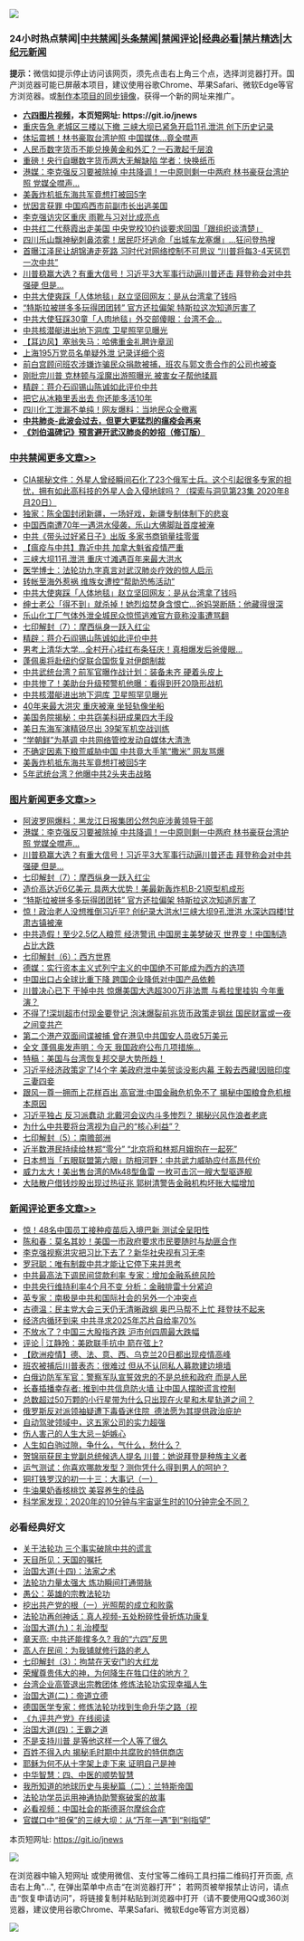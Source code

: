 ![](https://raw.githubusercontent.com/fqnews/bnews/master/64photo/fqnews-qr.jpg)

<div id="tt">
<h3>24小时热点禁闻|<a href="#%E4%B8%AD%E5%85%B1%E7%A6%81%E9%97%BB%E6%9B%B4%E5%A4%9A%E6%96%87%E7%AB%A0">中共禁闻</a>|<a href="#%E5%9B%BE%E7%89%87%E6%96%B0%E9%97%BB%E6%9B%B4%E5%A4%9A%E6%96%87%E7%AB%A0">头条禁闻</a>|<a href="#%E6%96%B0%E9%97%BB%E8%AF%84%E8%AE%BA%E6%9B%B4%E5%A4%9A%E6%96%87%E7%AB%A0">禁闻评论|<a href="#%E5%BF%85%E7%9C%8B%E7%BB%8F%E5%85%B8%E5%A5%BD%E6%96%87">经典必看|<a href="/video.md#%E7%A6%81%E7%89%87%E7%B2%BE%E9%80%89">禁片精选</a>|<a href="https://github.com/fqnews/djy/blob/master/gb/nf1351518.md#1">大纪元新闻</a></h3>
<div><b>提示：</b>微信如提示停止访问该网页，须先点击右上角三个点，选择浏览器打开。国产浏览器可能已屏蔽本项目，建议使用谷歌Chrome、苹果Safari、微软Edge等官方浏览器。或<a href="https://github.com/fqnews/bnews/blob/master/%E5%88%B6%E4%BD%9Cgit%E7%A6%81%E9%97%BB%E9%95%9C%E5%83%8F.md">制作本项目的同步镜像</a>，获得一个新的网址来推广。</div>
<ul>
<li><b><a href="http://d1.bdrive.tk/64.mp4" target="_blank">六四图片视频</a>，本页短网址: https://git.io/jnews</b></li>
<li><a href="/cbnews/20200820/1382848.md">重庆告急 老城区三楼以下撤 三峡大坝已紧急开启11孔泄洪 创下历史记录</a></li>
<li><a href="/cnnews/hknews/20200820/1382852.md">体坛震撼！林书豪取台湾护照 中国媒体…竟全噤声</a></li>
<li><a href="/cnnews/20200820/1382965.md">人民币数字货币不能兑换黄金和外汇？一石激起千层浪</a></li>
<li><a href="/finance/20200820/1382981.md">重磅！央行自曝数字货币两大无解缺陷 学者：快换纸币</a></li>
<li><a href="/topimagenews/20200820/1383199.md">港媒：李克强反习要被除掉 中共降调！一中原则剩一中两府 林书豪获台湾护照 党媒全噤声…</a></li>
<li><a href="/cbnews/20200820/1382907.md">美轰炸机抵东海共军竟想打被回5字</a></li>
<li><a href="/ssgc/20200820/1382990.md">忧因言获罪 中国鸡西市前副市长出逃美国</a></li>
<li><a href="/headline/20200820/1383079.md">李克强访灾区重庆 雨靴与习对比成亮点</a></li>
<li><a href="/headline/20200821/1383221.md">中共红二代蔡霞出走美国 中央党校10约谈要求回国「跟组织谈清楚」</a></li>
<li><a href="/cnnews/20200820/1382935.md">四川乐山飘神秘刺鼻浓雾！居民吓坏逃命「出城车龙塞爆」…狂问登热搜</a></li>
<li><a href="/cnnews/20200820/1383122.md">首曝江泽民让胡锦涛走死路 习时代对网络控制不可思议 “川普将每3-4天惩罚一次中共”</a></li>
<li><a href="/topimagenews/20200820/1383194.md">川普稳赢大选？有重大信号！习近平3大军事行动逼川普还击 拜登称会对中共强硬 但是...</a></li>
<li><a href="/cbnews/20200820/1383054.md">中共大使爽踩「人体地毯」赵立坚回网友：是从台湾拿了钱吗</a></li>
<li><a href="/topimagenews/20200820/1382904.md">“特斯拉被拼多多玩得团团转” 官方还拉偏架 特斯拉这次知道厉害了</a></li>
<li><a href="/cnnews/hknews/20200820/1382917.md">中共大使狂踩30童「人肉地毯」外交部傻眼：台湾不会…</a></li>
<li><a href="/cbnews/20200820/1382962.md">中共核潜艇进出地下洞库 卫星照罕见曝光</a></li>
<li><a href="/headline/20200820/1382950.md">【耳边风】塞翁失马：哈佛重金礼聘许章润</a></li>
<li><a href="/cnnews/20200820/1383049.md">上海195万党员名单疑外泄 记录详细个资</a></li>
<li><a href="/worldnews/usa/20200821/1383252.md">前白宫顾问班农涉嫌诈骗民众捐款被捕，班农与郭文贵合作的公司也被查</a></li>
<li><a href="/cnnews/20200821/1383243.md">刚批完川普 克林顿与淫魔出游照曝光 被害女子帮他揉肩</a></li>
<li><a href="/cbnews/20200820/1383020.md">精辟：蒋介石阎锡山陈诚如此评价中共</a></li>
<li><a href="/lifebaike/20200820/1383004.md">把它从冰箱里丢出去 你还能多活10年</a></li>
<li><a href="/cnnews/20200820/1383061.md">四川化工泄漏不单纯！网友爆料：当地民众全撤离</a></li>
<li><b><a href="/comments/20200211/1275071.md" target="_blank">中共肺炎-此波会过去，但更大更猛烈的瘟疫会再来</a></b></li>
<li><b><a href="/comments/20200207/1272816.md" target="_blank">《刘伯温碑记》预言避开武汉肺炎的妙招（修订版）</a></b></li>
</ul>
</div>

<div class="catlist">
<h3><a href="/cbnews/" target="_blank">中共禁闻</a><span><a href="/cbnews/" target="_blank" rel="nofollow">更多文章>></a></span></h3>
<ul>
<li><a href="/cbnews/20200821/1383360.md" target="_blank">CIA揭秘文件：外星人曾经瞬间石化了23个俄军士兵。这个引起很多专家的担忧，拥有如此高科技的外星人会入侵地球吗？（探索与洞见第23集 2020年8月20日）</a></li>
<li><a href="/cbnews/20200821/1383349.md" target="_blank">独家：陈全国封闭新疆，一场好戏，新疆专制体制下的悲哀</a></li>
<li><a href="/cbnews/20200821/1383330.md" target="_blank">中国西南遭70年一遇洪水侵袭，乐山大佛脚趾首度被淹</a></li>
<li><a href="/cbnews/20200821/1383264.md" target="_blank">中共《带头过好紧日子》出版 多家书商销量挂零蛋</a></li>
<li><a href="/cbnews/20200820/1382960.md" target="_blank">【瘟疫与中共】靠近中共 加拿大魁省疫情严重</a></li>
<li><a href="/cbnews/20200820/1382961.md" target="_blank">三峡大坝11孔泄洪 重庆寸滩遇百年来最大洪水</a></li>
<li><a href="/comments/20200820/1382989.md" target="_blank">医学博士：法轮功九字真言对武汉肺炎疗效的惊人启示</a></li>
<li><a href="/cbnews/20200820/1383073.md" target="_blank">转帐至海外惹祸 维族女遭控“帮助恐怖活动”</a></li>
<li><a href="/cbnews/20200820/1383054.md" target="_blank">中共大使爽踩「人体地毯」赵立坚回网友：是从台湾拿了钱吗</a></li>
<li><a href="/cbnews/20200820/1383053.md" target="_blank">绅士老公「得不到」就杀掉！她烈焰焚身含恨亡…爸妈哭断肠：他藏得很深</a></li>
<li><a href="/cbnews/20200820/1383052.md" target="_blank">乐山化工厂气体外泄全城民众惊慌逃难官方竟称没事遭骂翻</a></li>
<li><a href="/comments/20200820/1383036.md" target="_blank">七印解封（7）：摩西纵身一跃入红尘</a></li>
<li><a href="/cbnews/20200820/1383020.md" target="_blank">精辟：蒋介石阎锡山陈诚如此评价中共</a></li>
<li><a href="/cbnews/20200820/1382996.md" target="_blank">男考上清华大学…全村开心挂红布条狂庆！真相爆发后爸傻眼…</a></li>
<li><a href="/cbnews/20200820/1382980.md" target="_blank">蓬佩奥将赴纽约促联合国恢复对伊朗制裁</a></li>
<li><a href="/cbnews/20200820/1382979.md" target="_blank">中共武统台湾？前军官曝作战计划：装备未齐 硬着头皮上</a></li>
<li><a href="/cbnews/20200820/1382963.md" target="_blank">中共惨了！美助台升级预警机他曝：看得到歼20隐形战机</a></li>
<li><a href="/cbnews/20200820/1382962.md" target="_blank">中共核潜艇进出地下洞库 卫星照罕见曝光</a></li>
<li><a href="/cbnews/20200820/1382944.md" target="_blank">40年来最大洪灾 重庆被淹 坐轻轨像坐船</a></li>
<li><a href="/cbnews/20200820/1382939.md" target="_blank">美国务院揭秘：中共窃美科研成果四大手段</a></li>
<li><a href="/cbnews/20200820/1382930.md" target="_blank">美日东海军演精锐尽出 39架军机空战训练</a></li>
<li><a href="/cbnews/20200820/1382929.md" target="_blank">“学朝鲜”为基调 中共网络管控发动自媒体大清洗</a></li>
<li><a href="/cbnews/20200820/1382928.md" target="_blank">不确定因素下粮荒威胁中国 中共竟大手笔“撒米” 网友骂爆</a></li>
<li><a href="/cbnews/20200820/1382907.md" target="_blank">美轰炸机抵东海共军竟想打被回5字</a></li>
<li><a href="/cbnews/20200820/1382906.md" target="_blank">5年武统台湾？他曝中共2头夹击战略</a></li>

</ul>
</div>
<div class="catlist">
<h3><a href="/topimagenews/" target="_blank">图片新闻</a><span><a href="/topimagenews/" target="_blank" rel="nofollow">更多文章>></a></span></h3>
<ul>
<li><a href="/topimagenews/20200821/1383271.md" target="_blank">阿波罗网爆料：黑龙江日报集团公然包庇涉黄领导干部</a></li>
<li><a href="/topimagenews/20200820/1383199.md" target="_blank">港媒：李克强反习要被除掉 中共降调！一中原则剩一中两府 林书豪获台湾护照 党媒全噤声…</a></li>
<li><a href="/topimagenews/20200820/1383194.md" target="_blank">川普稳赢大选？有重大信号！习近平3大军事行动逼川普还击 拜登称会对中共强硬 但是&#8230;</a></li>
<li><a href="/comments/20200820/1383036.md" target="_blank">七印解封（7）：摩西纵身一跃入红尘</a></li>
<li><a href="/topimagenews/20200820/1382927.md" target="_blank">造价高达近6亿美元 具两大优势！美最新轰炸机B-21原型机成形</a></li>
<li><a href="/topimagenews/20200820/1382904.md" target="_blank">“特斯拉被拼多多玩得团团转” 官方还拉偏架 特斯拉这次知道厉害了</a></li>
<li><a href="/topimagenews/20200819/1382697.md" target="_blank">惊！政治老人没想推倒习近平? 创纪录大洪水!三峡大坝9孔泄洪 水深达四楼!甘肃古镇被淹</a></li>
<li><a href="/topimagenews/20200819/1382597.md" target="_blank">中共造假！至少2.5亿人粮荒 经济警讯 中国房主美梦破灭 世界变！中国制造占比大跌</a></li>
<li><a href="/comments/20200819/1382591.md" target="_blank">七印解封（6）：西方世界</a></li>
<li><a href="/topimagenews/20200819/1382405.md" target="_blank">德媒：实行资本主义式列宁主义的中国绝不可能成为西方的选项</a></li>
<li><a href="/topimagenews/20200819/1382271.md" target="_blank">中国出口占全球比重下降 跨国企业降低对中国产品依赖</a></li>
<li><a href="/topimagenews/20200818/1382205.md" target="_blank">川普决心已下 干掉中共 惊爆美国大选超300万非法票 与希拉里挂钩 今年重演？</a></li>
<li><a href="/topimagenews/20200818/1382108.md" target="_blank">不得了!深圳超市付现金要登记 泡沫爆裂前兆货币政策走钢丝 国民财富或一夜之间变共产</a></li>
<li><a href="/topimagenews/20200818/1381909.md" target="_blank">第二个港产双面间谍被捕 曾在港见中共国安人员收5万美元</a></li>
<li><a href="/topimagenews/20200818/1381813.md" target="_blank">全文 蓬佩奥发声明：今天 我国政府公布几项措施…</a></li>
<li><a href="/comments/20200818/1381765.md" target="_blank">特稿：美国与台湾恢复邦交是大势所趋！</a></li>
<li><a href="/topimagenews/20200817/1381657.md" target="_blank">习近平经济政策定了!4个字 美政府泄中美贸谈没影内幕 王毅去西藏!因赔印度三妻四妾</a></li>
<li><a href="/topimagenews/20200817/1381618.md" target="_blank">跟风一尊一拥而上花样百出 高官泄:中国金融危机免不了 揭秘中国粮食危机根本原因</a></li>
<li><a href="/topimagenews/20200817/1381596.md" target="_blank">习近平独占 反习派蠢动 北戴河会议内斗多惨烈？ 揭秘兴风作浪者老底</a></li>
<li><a href="/comments/20200817/1381382.md" target="_blank">为什么中共要将台湾视为自己的“核心利益”？</a></li>
<li><a href="/comments/20200817/1381339.md" target="_blank">七印解封（5）：南赡部洲</a></li>
<li><a href="/topimagenews/20200817/1381336.md" target="_blank">近半数港民持续给林郑“零分” “北京将和林郑月娥抱在一起死”</a></li>
<li><a href="/topimagenews/20200817/1381285.md" target="_blank">日本想当「五眼联盟第六眼」防相河野：中共武力威胁应付高昂代价</a></li>
<li><a href="/topimagenews/20200817/1381273.md" target="_blank">威力太大！美出售台湾的Mk48型鱼雷 一枚可击沉一艘大型驱逐舰</a></li>
<li><a href="/topimagenews/20200817/1381243.md" target="_blank">大陆散户借钱炒股出现过热征兆 郭树清警告金融机构坏账大幅增加</a></li>

</ul>
</div>
<div class="catlist">
<h3><a href="/comments/" target="_blank">新闻评论</a><span><a href="/comments/" target="_blank" rel="nofollow">更多文章>></a></span></h3>
<ul>
<li><a href="/comments/20200821/1383375.md" target="_blank">惊！48名中国员工接种疫苗后入境巴新 测试全呈阳性</a></li>
<li><a href="/comments/20200821/1383372.md" target="_blank">陈和春：莫名其妙！美国一市政府要求市民要随时与劫匪合作</a></li>
<li><a href="/comments/20200821/1383367.md" target="_blank">李克强视察洪灾把习比下去了？新华社央视有习无李</a></li>
<li><a href="/comments/20200821/1383363.md" target="_blank">罗冠聪：唯有制裁中共才能让它停下来并思考</a></li>
<li><a href="/comments/20200821/1383358.md" target="_blank">中共最高法下调民间贷款利率 专家：增加金融系统风险</a></li>
<li><a href="/comments/20200821/1383357.md" target="_blank">中共央行维持利率4个月不变 分析：金融排雷十分紧迫</a></li>
<li><a href="/comments/20200821/1383356.md" target="_blank">英专家：南极是中共和国际社会的另外一个冲突点</a></li>
<li><a href="/comments/20200821/1383308.md" target="_blank">古德温：民主党大会三天仍无清晰政纲 奥巴马帮不上忙 拜登扶不起来</a></li>
<li><a href="/comments/20200821/1383307.md" target="_blank">经济内循环到来 中共寻求2025年芯片自给率70%</a></li>
<li><a href="/comments/20200821/1383306.md" target="_blank">不放水了？中国三大股指齐跌 沪市创四周最大跌幅</a></li>
<li><a href="/comments/20200821/1383286.md" target="_blank">评论 | 江静玲：美欧联手抗中 箭在弦上?</a></li>
<li><a href="/comments/20200821/1383282.md" target="_blank">【欧洲疫情】德、法、意、西、乌克兰20日都出现疫情高峰</a></li>
<li><a href="/comments/20200821/1383268.md" target="_blank">班农被捕后川普表态：很难过 但从不认同私人募款建边境墙</a></li>
<li><a href="/comments/20200821/1383267.md" target="_blank">白俄边防军军官：警察军队宣誓效忠的不是总统和政府 而是人民</a></li>
<li><a href="/comments/20200821/1383262.md" target="_blank">长春插播幸存者: 推到中共信息防火墙 让中国人摆脱谎言控制</a></li>
<li><a href="/comments/20200821/1383261.md" target="_blank">总数超过50万颗的小行星带为什么只出现在火星和木星轨道之间？</a></li>
<li><a href="/comments/20200821/1383255.md" target="_blank">俄罗斯反对派领袖疑遭下毒昏迷住院  德法愿为其提供政治庇护</a></li>
<li><a href="/comments/20200821/1383247.md" target="_blank">自动驾驶领域中，这五家公司的实力超强</a></li>
<li><a href="/comments/20200821/1383234.md" target="_blank">伤人害己的人生大忌－妒嫉心</a></li>
<li><a href="/comments/20200821/1383233.md" target="_blank">人生如白驹过隙，争什么，气什么，愁什么？</a></li>
<li><a href="/comments/20200821/1383227.md" target="_blank">贺锦丽获民主党副总统候选人提名 川普：她说拜登是种族主义者</a></li>
<li><a href="/comments/20200821/1383226.md" target="_blank">运气测试：你喜欢哪款发型？测你凭什么得到男人的呵护？</a></li>
<li><a href="/comments/20200821/1383225.md" target="_blank">铜打铁罗汉的初一十三：大事记（一）</a></li>
<li><a href="/comments/20200821/1383224.md" target="_blank">牛油果奶香核桃饮 美容养生的佳品</a></li>
<li><a href="/comments/20200821/1383216.md" target="_blank">科学家发现：2020年的10分钟与宇宙诞生时的10分钟完全不同？</a></li>

</ul>
</div>

<div class="catlist">
<h3>必看经典好文</h3>
<ul>
<li><a href="/cbnews/20200703/1354907.md" target="_blank">关于法轮功 三个事实破除中共的谎言</a></li>
<li><a href="/tculture/20180919/1000196.md" target="_blank">天目所见：天国的嘱托</a></li>
<li><a href="/cbnews/20180320/916962.md" target="_blank">治国大道(十四)：法家之术</a></li>
<li><a href="/cbnews/20200816/1381005.md" target="_blank">法轮功力量太强大 炼功瞬间打通带脉</a></li>
<li><a href="/comments/20200313/1292991.md" target="_blank">愚公：英雄的宗教法轮功</a></li>
<li><a href="/comments/20200629/1352460.md" target="_blank">挖出共产党的根（一）光照帮的成立和败露</a></li>
<li><a href="/comments/20190516/1128964.md" target="_blank">法轮功再创神话：真人视频-五处粉碎性骨折炼功康复</a></li>
<li><a href="/cbnews/20180315/914943.md" target="_blank">治国大道(九)：礼治模型</a></li>
<li><a href="/comments/20200607/1341003.md" target="_blank">章天亮: 中共还能撑多久? 我的“六四”反思</a></li>
<li><a href="/tculture/20121023/72121.md" target="_blank">高人在民间：为我铺就修行路的老人</a></li>
<li><a href="/comments/20200816/1381057.md" target="_blank">七印解封（3）：拘禁在天安门的大红龙</a></li>
<li><a href="/comments/20200618/1346830.md" target="_blank">荣耀尊贵伟大的神，为何降生在牲口住的地方？</a></li>
<li><a href="/comments/20200528/1335859.md" target="_blank">台湾企业高管退出宗教团体 修炼法轮功实现幸福人生</a></li>
<li><a href="/cbnews/20180308/911611.md" target="_blank">治国大道(二)：帝道立德</a></li>
<li><a href="/comments/20200607/783186.md" target="_blank">德国医学专家：修炼法轮功找到生命升华之路（视</a></li>
<li><a href="/bookonline/20131116/201057.md" target="_blank">《九评共产党》在线阅读</a></li>
<li><a href="/cbnews/20180310/912637.md" target="_blank">治国大道(四)：王霸之道</a></li>
<li><a href="/comments/20200716/1361654.md" target="_blank">不是支持川普 是等他这样一个人等了很久</a></li>
<li><a href="/lifebaike/20200711/1358994.md" target="_blank">百姓不得入内 揭秘毛时期中共腐败的特供商店</a></li>
<li><a href="/ccpdope/20190803/1168965.md" target="_blank">耶稣为何不从十字架上走下来 证明自己是神</a></li>
<li><a href="/comments/20200605/783247.md" target="_blank">中华智慧：四、中医的顺势智慧</a></li>
<li><a href="/tculture/xiulian/20170614/774347.md" target="_blank">我所知道的地球历史与奥秘篇（二）：兰特斯帝国</a></li>
<li><a href="/cbnews/20170626/780479.md" target="_blank">法轮功学员运用神通协助警察破案的故事</a></li>
<li><a href="/comments/20200806/1375443.md" target="_blank">必看视频：中国社会的斯德哥尔摩综合症</a></li>
<li><a href="/cbnews/20200624/1349641.md" target="_blank">官媒口中“担保”的三峡大坝：从“万年一遇”到“别指望”</a></li>

</ul>
</div>

本页短网址: https://git.io/jnews

![](https://raw.githubusercontent.com/fqnews/bnews/master/64photo/fqnews-qr.jpg)

在浏览器中输入短网址 或使用微信、支付宝等二维码工具扫描二维码打开页面, 点击右上角"...", 在弹出菜单中点击“在浏览器打开”； 若网页被举报禁止访问，请点击“恢复申请访问”，将链接复制并粘贴到浏览器中打开（请不要使用QQ或360浏览器，建议使用谷歌Chrome、苹果Safari、微软Edge等官方浏览器）

![](https://raw.githubusercontent.com/fqnews/bnews/master/64photo/wx.jpg)